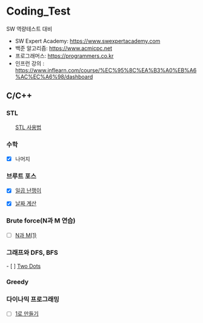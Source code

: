 # Coding_Test
SW 역량테스트 대비 
- SW Expert Academy: https://www.swexpertacademy.com
- 백준 알고리즘: https://www.acmicpc.net 
- 프로그래머스: https://programmers.co.kr 
- 인프런 강의 : https://www.inflearn.com/course/%EC%95%8C%EA%B3%A0%EB%A6%AC%EC%A6%98/dashboard

## C/C++  
<h3 id="-">STL</h3>
<ul>
 <a href="https://baactree.tistory.com/29">STL 사용법</a> 
</ul>

<h3 id="-">수학</h3>

- [x] 나머지 

<h3 id="-">브루트 포스</h3>

- [x] <a href="https://www.acmicpc.net/problem/2309">일곱 난쟁이</a>
- [x] <a href="https://www.acmicpc.net/problem/1476">날짜 계산</a>


<h3 id="-n-m-">Brute force(N과 M 연습)</h3>

- [ ] <a href="https://www.acmicpc.net/problem/15649">N과 M(1)</a> 


<h3 id="-dfs,bfs">그래프와 DFS, BFS</h3>
- [ ] <a href="https://www.acmicpc.net/problem/16929">Two Dots</a> 

<h3 id="-">Greedy</h3>


<h3 id="-">다이나믹 프로그래밍</h3>

- [ ] <a href="https://www.acmicpc.net/problem/1463">1로 만들기</a> 


